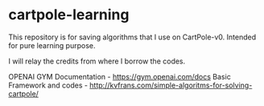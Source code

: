 # cartpole-learning
This repository is for saving algorithms that I use on CartPole-v0. Intended for pure learning purpose.

I will relay the credits from where I borrow the codes.

OPENAI GYM Documentation - https://gym.openai.com/docs
Basic Framework and codes - http://kvfrans.com/simple-algoritms-for-solving-cartpole/


